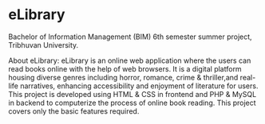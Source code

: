 # eLibrary

Bachelor of Information Management (BIM) 6th semester summer project, Tribhuvan University.

About eLibrary:
eLibrary is an online web application where the users can read books online with the help of web browsers. It is a digital platform housing diverse genres including horror, romance, crime & thriller,and real-life narratives, enhancing accessibility and enjoyment of literature for users. This project is developed using HTML & CSS in frontend and PHP & MySQL in backend to computerize the process of online book reading. This project covers only the basic features required.
